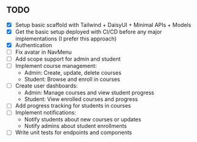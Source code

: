 ## TODO

- [x] Setup basic scaffold with Tailwind + DaisyUI + Minimal APIs + Models
- [x] Get the basic setup deployed with CI/CD before any major implementations (I prefer this approach)
- [x] Authentication
- [ ] Fix avatar in NavMenu
- [ ] Add scope support for admin and student
- [ ] Implement course management:
  - Admin: Create, update, delete courses
  - Student: Browse and enroll in courses
- [ ] Create user dashboards:
  - Admin: Manage courses and view student progress
  - Student: View enrolled courses and progress
- [ ] Add progress tracking for students in courses
- [ ] Implement notifications:
  - Notify students about new courses or updates
  - Notify admins about student enrollments
- [ ] Write unit tests for endpoints and components
